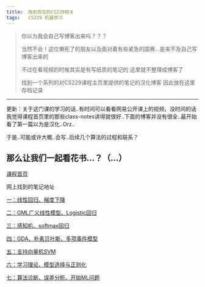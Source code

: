 ```yaml
---
title:	拖到现在的CS229相关
tags:	CS229 机器学习
---
```


> 你以为我会自己写博客出来吗？？？
> 
> 当然不会！这位懒死了的朋友以及面对着有些紧急的国赛...是来不及自己写博客出来的
>
> 不过在看视频的时候其实是有写纸质的笔记的 这里就不整理成博客了
>
> 找到一个系列的对CS229课程主页里提供的笔记的汉化博客 因此放在这里存档记录 

---
更新：关于这门课的学习的话..有时间可以看看网易公开课上的视频，没时间的话我觉得课程首页里的那些class-notes讲得就很好..下面的博客并没有很全..最开始看了第一篇以为是汉化..Orz..

于是..可能或许大概..会写..后续几个算法的过程和联系？

那么让我们一起看花书...？（...）
---


[课程首页](http://cs229.stanford.edu)

网上找到的笔记地址

[一：线性回归、梯度下降](https://www.cnblogs.com/logosxxw/p/4651231.html)

[二：GML广义线性模型、Logistic回归](https://www.cnblogs.com/logosxxw/p/4651398.html)

[三：感知机、softmax回归](https://www.cnblogs.com/logosxxw/p/4651413.html)

[四：GDA、朴素贝叶斯、多项事件模型](https://www.cnblogs.com/logosxxw/p/4651435.html)

[五：支持向量机SVM](https://www.cnblogs.com/logosxxw/p/4691979.html)

[六：学习理论、模型选择与正则化](https://www.cnblogs.com/logosxxw/p/4761087.html)

[七：算法诊断、误差分析、开始ML问题](https://www.cnblogs.com/logosxxw/p/4761407.html)


